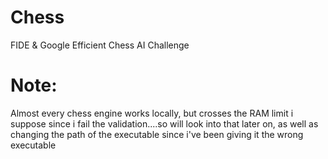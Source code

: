 # Chess
FIDE &amp; Google Efficient Chess AI Challenge

# Note:
Almost every chess engine works locally, but crosses the RAM limit i suppose since i fail the validation....so will look into that later on, as well as changing the path of the executable since i've been giving it the wrong executable